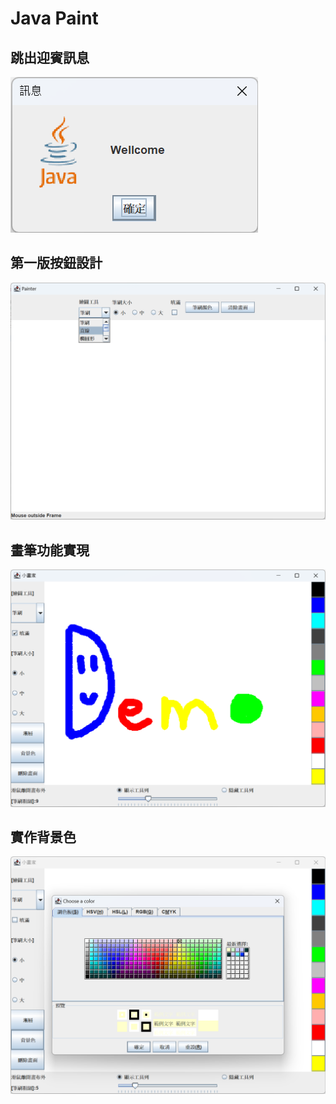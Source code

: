 # Java Paint 

## 跳出迎賓訊息

![](https://github.com/Ivan1191/Paint/blob/main/img/pic1.png)

## 第一版按鈕設計

![](https://github.com/Ivan1191/Paint/blob/main/img/pic2.png)

## 畫筆功能實現

![](https://github.com/Ivan1191/Paint/blob/main/img/pic4.png)

## 實作背景色
![](https://github.com/Ivan1191/Paint/blob/main/img/pic5.png)


